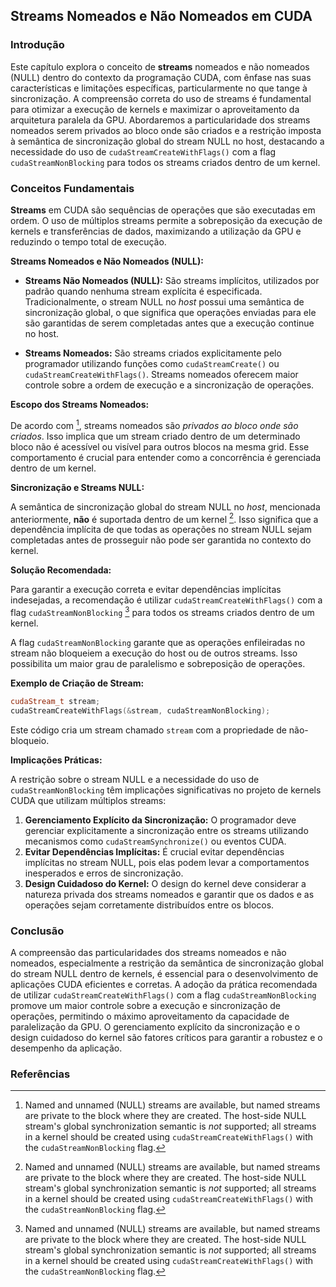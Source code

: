 ## Streams Nomeados e Não Nomeados em CUDA

### Introdução

Este capítulo explora o conceito de **streams** nomeados e não nomeados (NULL) dentro do contexto da programação CUDA, com ênfase nas suas características e limitações específicas, particularmente no que tange à sincronização. A compreensão correta do uso de streams é fundamental para otimizar a execução de kernels e maximizar o aproveitamento da arquitetura paralela da GPU. Abordaremos a particularidade dos streams nomeados serem privados ao bloco onde são criados e a restrição imposta à semântica de sincronização global do stream NULL no host, destacando a necessidade do uso de `cudaStreamCreateWithFlags()` com a flag `cudaStreamNonBlocking` para todos os streams criados dentro de um kernel.

### Conceitos Fundamentais

**Streams** em CUDA são sequências de operações que são executadas em ordem. O uso de múltiplos streams permite a sobreposição da execução de kernels e transferências de dados, maximizando a utilização da GPU e reduzindo o tempo total de execução.

**Streams Nomeados e Não Nomeados (NULL):**

*   **Streams Não Nomeados (NULL):** São streams implícitos, utilizados por padrão quando nenhuma stream explícita é especificada. Tradicionalmente, o stream NULL no *host* possui uma semântica de sincronização global, o que significa que operações enviadas para ele são garantidas de serem completadas antes que a execução continue no host.

*   **Streams Nomeados:** São streams criados explicitamente pelo programador utilizando funções como `cudaStreamCreate()` ou `cudaStreamCreateWithFlags()`. Streams nomeados oferecem maior controle sobre a ordem de execução e a sincronização de operações.

**Escopo dos Streams Nomeados:**

De acordo com [^4], streams nomeados são *privados ao bloco onde são criados*. Isso implica que um stream criado dentro de um determinado bloco não é acessível ou visível para outros blocos na mesma grid. Esse comportamento é crucial para entender como a concorrência é gerenciada dentro de um kernel.

**Sincronização e Streams NULL:**

A semântica de sincronização global do stream NULL no *host*, mencionada anteriormente, **não** é suportada dentro de um kernel [^4].  Isso significa que a dependência implícita de que todas as operações no stream NULL sejam completadas antes de prosseguir não pode ser garantida no contexto do kernel.

**Solução Recomendada:**

Para garantir a execução correta e evitar dependências implícitas indesejadas, a recomendação é utilizar `cudaStreamCreateWithFlags()` com a flag `cudaStreamNonBlocking` [^4] para todos os streams criados dentro de um kernel.

A flag `cudaStreamNonBlocking` garante que as operações enfileiradas no stream não bloqueiem a execução do host ou de outros streams. Isso possibilita um maior grau de paralelismo e sobreposição de operações.

**Exemplo de Criação de Stream:**

```c++
cudaStream_t stream;
cudaStreamCreateWithFlags(&stream, cudaStreamNonBlocking);
```

Este código cria um stream chamado `stream` com a propriedade de não-bloqueio.

**Implicações Práticas:**

A restrição sobre o stream NULL e a necessidade do uso de `cudaStreamNonBlocking` têm implicações significativas no projeto de kernels CUDA que utilizam múltiplos streams:

1.  **Gerenciamento Explícito da Sincronização:** O programador deve gerenciar explicitamente a sincronização entre os streams utilizando mecanismos como `cudaStreamSynchronize()` ou eventos CUDA.
2.  **Evitar Dependências Implícitas:** É crucial evitar dependências implícitas no stream NULL, pois elas podem levar a comportamentos inesperados e erros de sincronização.
3.  **Design Cuidadoso do Kernel:** O design do kernel deve considerar a natureza privada dos streams nomeados e garantir que os dados e as operações sejam corretamente distribuídos entre os blocos.

### Conclusão

A compreensão das particularidades dos streams nomeados e não nomeados, especialmente a restrição da semântica de sincronização global do stream NULL dentro de kernels, é essencial para o desenvolvimento de aplicações CUDA eficientes e corretas. A adoção da prática recomendada de utilizar `cudaStreamCreateWithFlags()` com a flag `cudaStreamNonBlocking` promove um maior controle sobre a execução e sincronização de operações, permitindo o máximo aproveitamento da capacidade de paralelização da GPU. O gerenciamento explícito da sincronização e o design cuidadoso do kernel são fatores críticos para garantir a robustez e o desempenho da aplicação.

### Referências

[^4]: Named and unnamed (NULL) streams are available, but named streams are private to the block where they are created. The host-side NULL stream's global synchronization semantic is *not* supported; all streams in a kernel should be created using `cudaStreamCreateWithFlags()` with the `cudaStreamNonBlocking` flag.

<!-- END -->